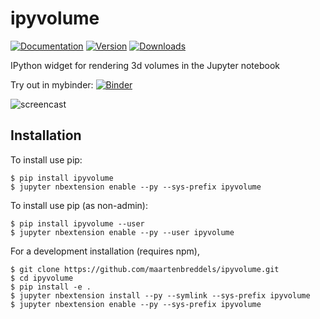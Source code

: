 ipyvolume
===============================
[![Documentation](https://readthedocs.org/projects/ipyvolume/badge/?version=latest)](https://ipyvolume.readthedocs.io/en/latest/?badge=latest)
[![Version](https://img.shields.io/pypi/v/ipyvolume.svg)](https://pypi.python.org/pypi/ipyvolume)
[![Downloads](https://img.shields.io/pypi/dm/ipyvolume.svg)](https://pypi.python.org/pypi/ipyvolume)


IPython widget for rendering 3d volumes in the Jupyter notebook

Try out in mybinder: [![Binder](http://mybinder.org/badge.svg)](http://mybinder.org:/repo/maartenbreddels/ipyvolume)

![screencast](https://raw.githubusercontent.com/maartenbreddels/ipyvolume/master/misc/screencast.gif)

Installation
------------

To install use pip:

    $ pip install ipyvolume
    $ jupyter nbextension enable --py --sys-prefix ipyvolume

To install use pip (as non-admin):

    $ pip install ipyvolume --user
    $ jupyter nbextension enable --py --user ipyvolume


For a development installation (requires npm),

    $ git clone https://github.com/maartenbreddels/ipyvolume.git
    $ cd ipyvolume
    $ pip install -e .
    $ jupyter nbextension install --py --symlink --sys-prefix ipyvolume
    $ jupyter nbextension enable --py --sys-prefix ipyvolume


